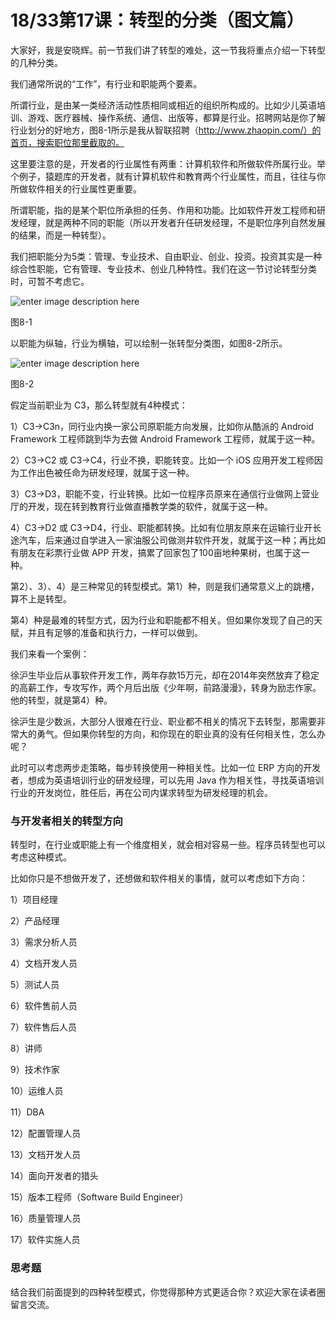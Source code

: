 # 18/33第17课：转型的分类（图文篇）

大家好，我是安晓辉。前一节我们讲了转型的难处，这一节我将重点介绍一下转型的几种分类。

我们通常所说的“工作”，有行业和职能两个要素。

所谓行业，是由某一类经济活动性质相同或相近的组织所构成的。比如少儿英语培训、游戏、医疗器械、操作系统、通信、出版等，都算是行业。招聘网站是你了解行业划分的好地方，图8-1所示是我从智联招聘（http://www.zhaopin.com/）的首页，搜索职位那里截取的。

这里要注意的是，开发者的行业属性有两重：计算机软件和所做软件所属行业。举个例子，猿题库的开发者，就有计算机软件和教育两个行业属性，而且，往往与你所做软件相关的行业属性更重要。

所谓职能，指的是某个职位所承担的任务、作用和功能。比如软件开发工程师和研发经理，就是两种不同的职能（所以开发者升任研发经理，不是职位序列自然发展的结果，而是一种转型）。

我们把职能分为5类：管理、专业技术、自由职业、创业、投资。投资其实是一种综合性职能，它有管理、专业技术、创业几种特性。我们在这一节讨论转型分类时，可暂不考虑它。

![enter image description here](http://images.gitbook.cn/234c9590-f752-11e7-ab27-e166102d6f74)

图8-1

以职能为纵轴，行业为横轴，可以绘制一张转型分类图，如图8-2所示。

![enter image description here](http://images.gitbook.cn/36f8bf60-f752-11e7-bd56-d128cb6c9d1e)

图8-2

假定当前职业为 C3，那么转型就有4种模式：

1）C3→C3n，同行业内换一家公司原职能方向发展，比如你从酷派的 Android Framework 工程师跳到华为去做 Android Framework 工程师，就属于这一种。

2）C3→C2 或 C3→C4，行业不换，职能转变。比如一个 iOS 应用开发工程师因为工作出色被任命为研发经理，就属于这一种。

3）C3→D3，职能不变，行业转换。比如一位程序员原来在通信行业做网上营业厅的开发，现在转到教育行业做直播教学类的软件，就属于这一种。

4）C3→D2 或 C3→D4，行业、职能都转换。比如有位朋友原来在运输行业开长途汽车，后来通过自学进入一家油服公司做测井软件开发，就属于这一种；再比如有朋友在彩票行业做 APP 开发，搞累了回家包了100亩地种果树，也属于这一种。

第2）、3）、4）是三种常见的转型模式。第1）种，则是我们通常意义上的跳槽，算不上是转型。

第4）种是最难的转型方式，因为行业和职能都不相关。但如果你发现了自己的天赋，并且有足够的准备和执行力，一样可以做到。

我们来看一个案例：

徐沪生毕业后从事软件开发工作，两年存款15万元，却在2014年突然放弃了稳定的高薪工作，专攻写作，两个月后出版《少年啊，前路漫漫》，转身为励志作家。他的转型，就是第4）种。

徐沪生是少数派，大部分人很难在行业、职业都不相关的情况下去转型，那需要非常大的勇气。但如果你转型的方向，和你现在的职业真的没有任何相关性，怎么办呢？

此时可以考虑两步走策略，每步转换使用一种相关性。比如一位 ERP 方向的开发者，想成为英语培训行业的研发经理，可以先用 Java 作为相关性，寻找英语培训行业的开发岗位，胜任后，再在公司内谋求转型为研发经理的机会。

### 与开发者相关的转型方向

转型时，在行业或职能上有一个维度相关，就会相对容易一些。程序员转型也可以考虑这种模式。

比如你只是不想做开发了，还想做和软件相关的事情，就可以考虑如下方向：

1）项目经理

2）产品经理

3）需求分析人员

4）文档开发人员

5）测试人员

6）软件售前人员

7）软件售后人员

8）讲师

9）技术作家

10）运维人员

11）DBA

12）配置管理人员

13）文档开发人员

14）面向开发者的猎头

15）版本工程师（Software Build Engineer）

16）质量管理人员

17）软件实施人员

### 思考题

结合我们前面提到的四种转型模式，你觉得那种方式更适合你？欢迎大家在读者圈留言交流。